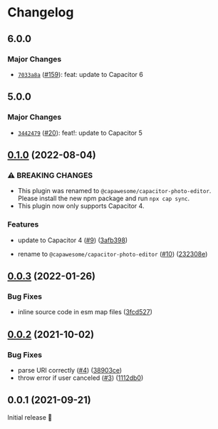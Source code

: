 # Changelog

## 6.0.0

### Major Changes

- [`7033a8a`](https://github.com/capawesome-team/capacitor-plugins/commit/7033a8a42984523902f125239c3623e1e872b489) ([#159](https://github.com/capawesome-team/capacitor-plugins/pull/159)): feat: update to Capacitor 6

## 5.0.0

### Major Changes

- [`3442479`](https://github.com/capawesome-team/capacitor-plugins/commit/3442479e9927c8a9641b0f27c04268d2bdb189a4) ([#20](https://github.com/capawesome-team/capacitor-plugins/pull/20)): feat!: update to Capacitor 5

## [0.1.0](https://github.com/capawesome-team/capacitor-photo-editor/compare/v0.0.3...v0.1.0) (2022-08-04)

### ⚠ BREAKING CHANGES

- This plugin was renamed to `@capawesome/capacitor-photo-editor`. Please install the new npm package and run `npx cap sync`.
- This plugin now only supports Capacitor 4.

### Features

- update to Capacitor 4 ([#9](https://github.com/capawesome-team/capacitor-photo-editor/issues/9)) ([3afb398](https://github.com/capawesome-team/capacitor-photo-editor/commit/3afb39800bf9b94ceaa75dc26135a104a5c93c56))

- rename to `@capawesome/capacitor-photo-editor` ([#10](https://github.com/capawesome-team/capacitor-photo-editor/issues/10)) ([232308e](https://github.com/capawesome-team/capacitor-photo-editor/commit/232308e1f1fb3f17ebcb1af3fbf8081bcf66fde3))

## [0.0.3](https://github.com/robingenz/capacitor-photo-editor/compare/v0.0.2...v0.0.3) (2022-01-26)

### Bug Fixes

- inline source code in esm map files ([3fcd527](https://github.com/robingenz/capacitor-photo-editor/commit/3fcd527a54c18cdce6b7966ad9a62d49f5d87733))

## [0.0.2](https://github.com/robingenz/capacitor-photo-editor/compare/v0.0.1...v0.0.2) (2021-10-02)

### Bug Fixes

- parse URI correctly ([#4](https://github.com/robingenz/capacitor-photo-editor/issues/4)) ([38903ce](https://github.com/robingenz/capacitor-photo-editor/commit/38903ce670e8dc43f2aa192f15f5bca894123d08))
- throw error if user canceled ([#3](https://github.com/robingenz/capacitor-photo-editor/issues/3)) ([1112db0](https://github.com/robingenz/capacitor-photo-editor/commit/1112db03de90f781a1bccf6a8b9baf308893d1f1))

## 0.0.1 (2021-09-21)

Initial release 🎉
